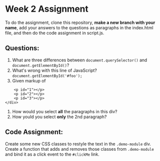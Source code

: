 # Week 2 Assignment

To do the assignment, clone this repository, **make a new branch with your name**, add your answers to the questions as paragraphs in the index.html file, and then do the code assignment in script.js.

## Questions:
1. What are three differences between `document.querySelector()` and `document.getElementById()`?
2. What's wrong with this line of JavaScript? `document.getElementById('#foo');`
3. Given markup of 
```<div class="container">
	<p id="1"></p>
	<p id="2"></p>
	<p id="3"></p>
</div>
```
  1. How would you select **all** the paragraphs in this div?
  2. How yould you select **only** the 2nd paragraph?

## Code Assignment:
Create some new CSS classes to restyle the text in the `.demo-module` div. Create a function that adds and removes those classes from `.demo-module` and bind it as a click event to the `#clickMe` link.